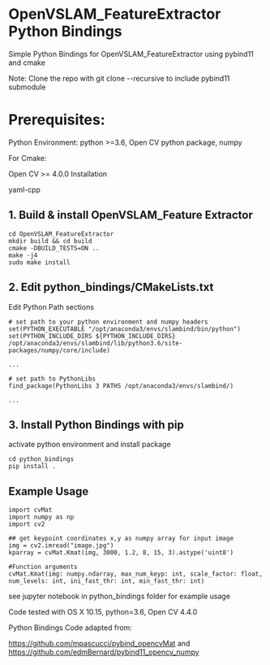 # OpenVSLAM_FeatureExtractor Python Bindings

Simple Python Bindings for OpenVSLAM_FeatureExtractor using pybind11 and cmake

Note:
Clone the repo with git clone --recursive to include pybind11 submodule

# Prerequisites:

Python Environment: python >=3.6, Open CV python package, numpy

For Cmake:

Open CV >= 4.0.0 Installation

yaml-cpp


## 1. Build & install OpenVSLAM_Feature Extractor

```
cd OpenVSLAM_FeatureExtractor
mkdir build && cd build
cmake -DBUILD_TESTS=ON ..
make -j4
sudo make install
```

## 2. Edit python_bindings/CMakeLists.txt

Edit Python Path sections

```
# set path to your python environment and numpy headers
set(PYTHON_EXECUTABLE "/opt/anaconda3/envs/slambind/bin/python")
set(PYTHON_INCLUDE_DIRS ${PYTHON_INCLUDE_DIRS} /opt/anaconda3/envs/slambind/lib/python3.6/site-packages/numpy/core/include)

...

# set path to PythonLibs
find_package(PythonLibs 3 PATHS /opt/anaconda3/envs/slambind/)

...

```
## 3. Install Python Bindings with pip

activate python environment and install package

```
cd python_bindings
pip install .

```

## Example Usage

```{python}
import cvMat
import numpy as np
import cv2

## get keypoint coordinates x,y as numpy array for input image
img = cv2.imread("image.jpg")
kparray = cvMat.Kmat(img, 3000, 1.2, 8, 15, 3).astype('uint8')

```

```
#Function arguments
cvMat.Kmat(img: numpy.ndarray, max_num_keyp: int, scale_factor: float, num_levels: int, ini_fast_thr: int, min_fast_thr: int)
```

see jupyter notebook in python_bindings folder for example usage

Code tested with OS X 10.15, python=3.6, Open CV 4.4.0

Python Bindings Code adapted from:

https://github.com/mpascucci/pybind_opencvMat
and
https://github.com/edmBernard/pybind11_opencv_numpy
